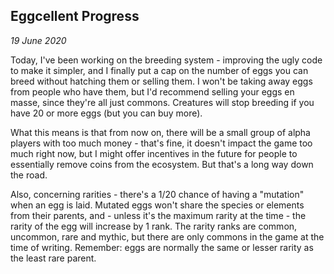Eggcellent Progress
---

_19 June 2020_

Today, I've been working on the breeding system - improving the ugly code to make it simpler, and I finally put a cap on the number of eggs you can breed without hatching them or selling them. I won't be taking away eggs from people who have them, but I'd recommend selling your eggs en masse, since they're all just commons. Creatures will stop breeding if you have 20 or more eggs (but you can buy more).

What this means is that from now on, there will be a small group of alpha players with too much money - that's fine, it doesn't impact the game too much right now, but I might offer incentives in the future for people to essentially remove coins from the ecosystem. But that's a long way down the road.

Also, concerning rarities - there's a 1/20 chance of having a "mutation" when an egg is laid. Mutated eggs won't share the species or elements from their parents, and - unless it's the maximum rarity at the time - the rarity of the egg will increase by 1 rank. The rarity ranks are common, uncommon, rare and mythic, but there are only commons in the game at the time of writing. Remember: eggs are normally the same or lesser rarity as the least rare parent.

